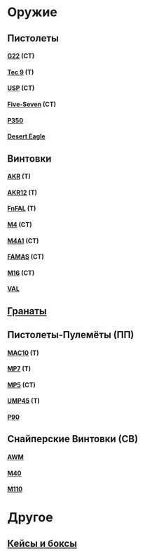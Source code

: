 # Оружие


## Пистолеты


#### [G22](https://alexkandy8.github.io/sulphur-dioxide/ids/weapons/pistols/G22) (CT)

#### [Tec 9](https://alexkandy8.github.io/sulphur-dioxide/ids/weapons/pistols/Tec9) (T)

#### [USP](https://alexkandy8.github.io/sulphur-dioxide/ids/weapons/pistols/USP) (CT)

#### [Five-Seven](https://alexkandy8.github.io/sulphur-dioxide/ids/weapons/pistols/FS) (CT)

#### [P350](https://alexkandy8.github.io/sulphur-dioxide/ids/weapons/pistols/P350)

#### [Desert Eagle](https://alexkandy8.github.io/sulphur-dioxide/ids/weapons/pistols/Deagle)



## Винтовки


#### [AKR](https://alexkandy8.github.io/sulphur-dioxide/ids/weapons/rifles/AKR) (T)

#### [AKR12](https://alexkandy8.github.io/sulphur-dioxide/ids/weapons/rifles/AKR12) (T)

#### [FnFAL](https://alexkandy8.github.io/sulphur-dioxide/ids/weapons/rifles/FnFAL) (T)

#### [M4](https://alexkandy8.github.io/sulphur-dioxide/ids/weapons/rifles/M4) (CT)

#### [M4A1](https://alexkandy8.github.io/sulphur-dioxide/ids/weapons/rifles/M4A1) (CT)

#### [FAMAS](https://alexkandy8.github.io/sulphur-dioxide/ids/weapons/rifles/Famas) (CT)

#### [M16](https://alexkandy8.github.io/sulphur-dioxide/ids/weapons/rifles/M16) (CT)

#### [VAL](https://alexkandy8.github.io/sulphur-dioxide/ids/weapons/rifles/VAL)


## [Гранаты](https://alexkandy8.github.io/sulphur-dioxide/ids/weapons/grenades)


## Пистолеты-Пулемёты (ПП)

#### [MAC10](https://alexkandy8.github.io/sulphur-dioxide/ids/weapons/subs/MAC10) (T)

#### [MP7](https://alexkandy8.github.io/sulphur-dioxide/ids/weapons/subs/MP7) (T)

#### [MP5](https://alexkandy8.github.io/sulphur-dioxide/ids/weapons/subs/MP5) (CT)

#### [UMP45](https://alexkandy8.github.io/sulphur-dioxide/ids/weapons/subs/UMP45) (T)

#### [P90](https://alexkandy8.github.io/sulphur-dioxide/ids/weapons/subs/P90)


## Снайперские Винтовки (СВ)

#### [AWM](https://alexkandy8.github.io/sulphur-dioxide/ids/weapons/srifles/AWM) 

#### [M40](https://alexkandy8.github.io/sulphur-dioxide/ids/weapons/srifles/M40) 

#### [M110](https://alexkandy8.github.io/sulphur-dioxide/ids/weapons/srifles/M110) 

# Другое

## [Кейсы и боксы](https://alexkandy8.github.io/sulphur-dioxide/ids/cases_boxes)